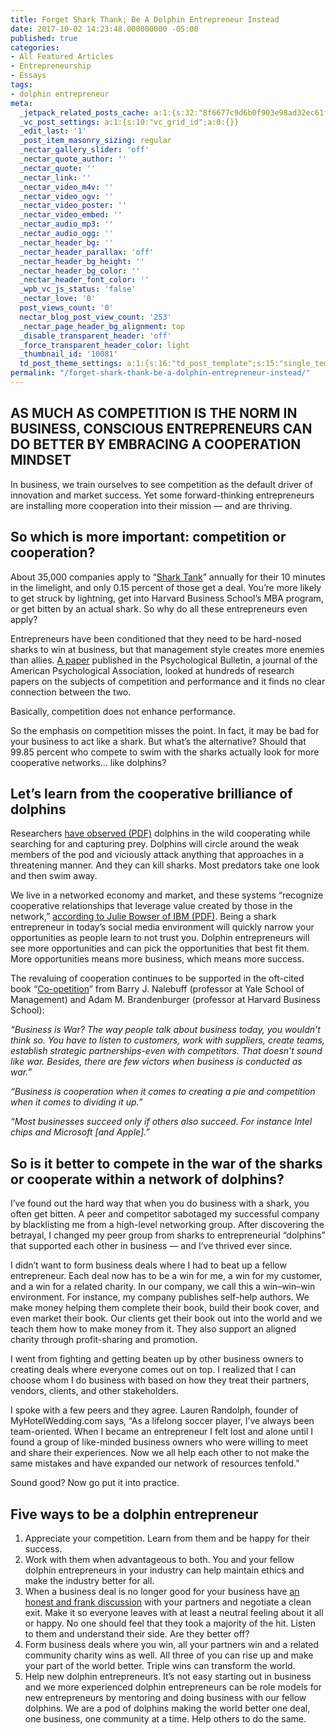 ```yaml
---
title: Forget Shark Thank; Be A Dolphin Entrepreneur Instead
date: 2017-10-02 14:23:48.000000000 -05:00
published: true
categories:
- All Featured Articles
- Entrepreneurship
- Essays
tags:
- dolphin entrepreneur
meta:
  _jetpack_related_posts_cache: a:1:{s:32:"8f6677c9d6b0f903e98ad32ec61f8deb";a:2:{s:7:"expires";i:1507329100;s:7:"payload";a:3:{i:0;a:1:{s:2:"id";i:317;}i:1;a:1:{s:2:"id";i:382;}i:2;a:1:{s:2:"id";i:360;}}}}
  _vc_post_settings: a:1:{s:10:"vc_grid_id";a:0:{}}
  _edit_last: '1'
  _post_item_masonry_sizing: regular
  _nectar_gallery_slider: 'off'
  _nectar_quote_author: ''
  _nectar_quote: ''
  _nectar_link: ''
  _nectar_video_m4v: ''
  _nectar_video_ogv: ''
  _nectar_video_poster: ''
  _nectar_video_embed: ''
  _nectar_audio_mp3: ''
  _nectar_audio_ogg: ''
  _nectar_header_bg: ''
  _nectar_header_parallax: 'off'
  _nectar_header_bg_height: ''
  _nectar_header_bg_color: ''
  _nectar_header_font_color: ''
  _wpb_vc_js_status: 'false'
  _nectar_love: '0'
  post_views_count: '0'
  nectar_blog_post_view_count: '253'
  _nectar_page_header_bg_alignment: top
  _disable_transparent_header: 'off'
  _force_transparent_header_color: light
  _thumbnail_id: '10081'
  td_post_theme_settings: a:1:{s:16:"td_post_template";s:15:"single_template";}
permalink: "/forget-shark-thank-be-a-dolphin-entrepreneur-instead/"
---
```

<h2>AS MUCH AS COMPETITION IS THE NORM IN BUSINESS, CONSCIOUS ENTREPRENEURS CAN DO BETTER BY EMBRACING A COOPERATION MINDSET</h2>
<p>In business, we train ourselves to see competition as the default driver of innovation and market success. Yet some forward-thinking entrepreneurs are installing more cooperation into their mission — and are thriving.</p>
<h2>So which is more important: competition or cooperation?</h2>
<p>About 35,000 companies apply to “<a href="https://consciouscompanymedia.com/the-new-economy/how-shark-tank-misses-the-point-of-conscious-capitalism/">Shark Tank</a>” annually for their 10 minutes in the limelight, and only 0.15 percent of those get a deal. You’re more likely to get struck by lightning, get into Harvard Business School’s MBA program, or get bitten by an actual shark. So why do all these entrepreneurs even apply?</p>
<p>Entrepreneurs have been conditioned that they need to be hard-nosed sharks to win at business, but that management style creates more enemies than allies. <a href="https://www.ncbi.nlm.nih.gov/pubmed/23088570">A paper</a> published in the Psychological Bulletin, a journal of the American Psychological Association, looked at hundreds of research papers on the subjects of competition and performance and it finds no clear connection between the two.</p>
<p>Basically, competition does not enhance performance.</p>
<p>So the emphasis on competition misses the point. In fact, it may be bad for your business to act like a shark. But what’s the alternative? Should that 99.85 percent who compete to swim with the sharks actually look for more cooperative networks… like dolphins?</p>
<h2>Let’s learn from the cooperative brilliance of dolphins</h2>
<p>Researchers <a href="http://aquaticmammalsjournal.org/share/AquaticMammalsIssueArchives/1999/AquaticMammals_25-03/25-03_Rossbach.pdf">have observed (PDF)</a> dolphins in the wild cooperating while searching for and capturing prey. Dolphins will circle around the weak members of the pod and viciously attack anything that approaches in a threatening manner. And they can kill sharks. Most predators take one look and then swim away.</p>
<p>We live in a networked economy and market, and these systems “recognize cooperative relationships that leverage value created by those in the network,” <a href="http://www-07.ibm.com/services/pdf/the_value_of_relationships_in_the_networked_economy.pdf">according to Julie Bowser of IBM (PDF)</a>. Being a shark entrepreneur in today’s social media environment will quickly narrow your opportunities as people learn to not trust you. Dolphin entrepreneurs will see more opportunities and can pick the opportunities that best fit them. More opportunities means more business, which means more success.</p>
<p>The revaluing of cooperation continues to be supported in the oft-cited book “<a href="http://www.indiebound.org/book/9780385479509?aff=ConsciousCompany">Co-opetition</a>” from Barry J. Nalebuff (professor at Yale School of Management) and Adam M. Brandenburger (professor at Harvard Business School):</p>
<p><em>“Business is War? The way people talk about business today, you wouldn’t think so. You have to listen to customers, work with suppliers, create teams, establish strategic partnerships-even with competitors. That doesn’t sound like war. Besides, there are few victors when business is conducted as war.”</em></p>
<p><em>“Business is cooperation when it comes to creating a pie and competition when it comes to dividing it up.”</em></p>
<p><em>“Most businesses succeed only if others also succeed. For instance Intel chips and Microsoft [and Apple].”</em></p>
<h2>So is it better to compete in the war of the sharks or cooperate within a network of dolphins?</h2>
<p>I’ve found out the hard way that when you do business with a shark, you often get bitten. A peer and competitor sabotaged my successful company by blacklisting me from a high-level networking group. After discovering the betrayal, I changed my peer group from sharks to entrepreneurial “dolphins” that supported each other in business — and I’ve thrived ever since.</p>
<p>I didn’t want to form business deals where I had to beat up a fellow entrepreneur. Each deal now has to be a win for me, a win for my customer, and a win for a related charity. In our company, we call this a win–win–win environment. For instance, my company publishes self-help authors. We make money helping them complete their book, build their book cover, and even market their book. Our clients get their book out into the world and we teach them how to make money from it. They also support an aligned charity through profit-sharing and promotion.</p>
<p>I went from fighting and getting beaten up by other business owners to creating deals where everyone comes out on top. I realized that I can choose whom I do business with based on how they treat their partners, vendors, clients, and other stakeholders.</p>
<p>I spoke with a few peers and they agree. Lauren Randolph, founder of MyHotelWedding.com says, “As a lifelong soccer player, I’ve always been team-oriented. When I became an entrepreneur I felt lost and alone until I found a group of like-minded business owners who were willing to meet and share their experiences. Now we all help each other to not make the same mistakes and have expanded our network of resources tenfold.”</p>
<p>Sound good? Now go put it into practice.</p>
<h2><strong>Five ways to be a dolphin entrepreneur </strong></h2>
<ol>
<li>Appreciate your competition. Learn from them and be happy for their success.</li>
<li>Work with them when advantageous to both. You and your fellow dolphin entrepreneurs in your industry can help maintain ethics and make the industry better for all.</li>
<li>When a business deal is no longer good for your business have <a href="https://consciouscompanymedia.com/personal-development/how-to-use-mindfulness-to-handle-challenging-conversations/">an honest and frank discussion</a> with your partners and negotiate a clean exit. Make it so everyone leaves with at least a neutral feeling about it all or happy. No one should feel that they took a majority of the hit. Listen to them and understand their side. Are they better off?</li>
<li>Form business deals where you win, all your partners win and a related community charity wins as well. All three of you can rise up and make your part of the world better. Triple wins can transform the world.</li>
<li>Help new dolphin entrepreneurs. It’s not easy starting out in business and we more experienced dolphin entrepreneurs can be role models for new entrepreneurs by mentoring and doing business with our fellow dolphins. We are a pod of dolphins making the world better one deal, one business, one community at a time. Help others to do the same.</li>
</ol>
